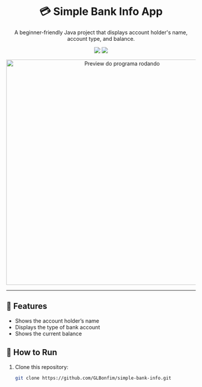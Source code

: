 <h1 align="center">
  💳 Simple Bank Info App
</h1>

<p align="center">
  A beginner-friendly Java project that displays account holder's name, account type, and balance.
</p>

<p align="center">
  <img src="https://img.shields.io/badge/Java-ED8B00?style=for-the-badge&logo=java&logoColor=white"/>
  <img src="https://img.shields.io/badge/Status-In%20Development-yellow?style=for-the-badge"/>
</p>

<p align="center">
  <img src="https://raw.githubusercontent.com/GLBonfim/simple-bank-info/main/preview.png" alt="Preview do programa rodando" width="600"/>
</p>


---

## 📌 Features

- Shows the account holder’s name
- Displays the type of bank account
- Shows the current balance

## 🚀 How to Run

1. Clone this repository:
   ```bash
   git clone https://github.com/GLBonfim/simple-bank-info.git
